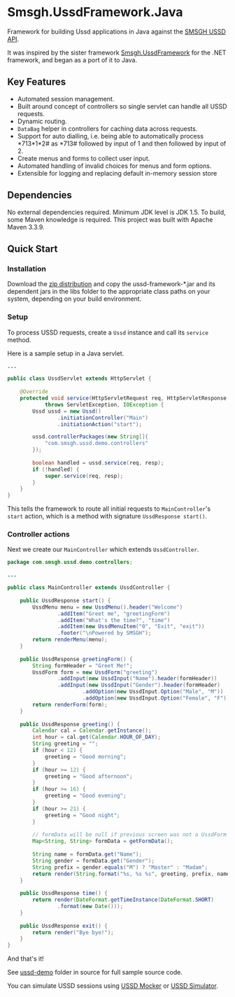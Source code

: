 # Smsgh.UssdFramework.Java

Framework for building Ussd applications in Java against the [SMSGH USSD API](http://developers.smsgh.com/documentations/ussd).

It was inspired by the sister framework [Smsgh.UssdFramework](https://github.com/smsgh/Smsgh.UssdFramework) for the .NET framework, and began as a port of it to Java.

## Key Features

* Automated session management.
* Built around concept of controllers so single servlet can handle all USSD requests. 
* Dynamic routing.
* `DataBag` helper in controllers for caching data across requests.
* Support for auto dialling, i.e. being able to automatically process \*713\*1\*2# as \*713# 
  followed by input of 1 and then followed by input of 2.
* Create menus and forms to collect user input.
* Automated handling of invalid choices for menus and form options.
* Extensible for logging and replacing default in-memory session store

## Dependencies

No external dependencies required. Minimum JDK level is JDK 1.5. To build, some Maven knowledge is required.
This project was built with Apache Maven 3.3.9.

## Quick Start

### Installation

Download the [zip distribution](h) and copy the ussd-framework-*.jar and its dependent jars in the libs folder to the appropriate
class paths on your system, depending on your build environment.

### Setup

To process USSD requests, create a `Ussd` instance and call its `service` method.

Here is a sample setup in a Java servlet.

```java
...

public class UssdServlet extends HttpServlet {
    
    @Override
    protected void service(HttpServletRequest req, HttpServletResponse resp) 
            throws ServletException, IOException {
        Ussd ussd = new Ussd()
                .initiationController("Main")
                .initiationAction("start");

        ussd.controllerPackages(new String[]{
            "com.smsgh.ussd.demo.controllers"
        });
        
        boolean handled = ussd.service(req, resp);
        if (!handled) {
            super.service(req, resp);
        }
    }
}
```

This tells the framework to route all initial requests to `MainController`'s `start` action, which is a method with signature `UssdResponse start()`.

### Controller actions

Next we create our `MainController` which extends `UssdController`.

```java
package com.smsgh.ussd.demo.controllers;

...

public class MainController extends UssdController {
    
    public UssdResponse start() {
        UssdMenu menu = new UssdMenu().header("Welcome")
                .addItem("Greet me", "greetingForm")
                .addItem("What's the time?", "time")
                .addItem(new UssdMenuItem("0", "Exit", "exit"))
                .footer("\nPowered by SMSGH");
        return renderMenu(menu);
    }
    
    public UssdResponse greetingForm() {
        String formHeader = "Greet Me!";
        UssdForm form = new UssdForm("greeting")
                .addInput(new UssdInput("Name").header(formHeader))
                .addInput(new UssdInput("Gender").header(formHeader)
                        .addOption(new UssdInput.Option("Male", "M"))
                        .addOption(new UssdInput.Option("Female", "F")));
        return renderForm(form);
    }
    
    public UssdResponse greeting() {
        Calendar cal = Calendar.getInstance();
        int hour = cal.get(Calendar.HOUR_OF_DAY);
        String greeting = "";
        if (hour < 12) {
            greeting = "Good morning";
        }
        if (hour >= 12) {
            greeting = "Good afternoon";
        }
        if (hour >= 16) {
            greeting = "Good evening";
        }
        if (hour >= 21) {
            greeting = "Good night";
        }        
        
        // formData will be null if previous screen was not a UssdForm
        Map<String, String> formData = getFormData();
        
        String name = formData.get("Name");
        String gender = formData.get("Gender");
        String prefix = gender.equals("M") ? "Master" : "Madam";
        return render(String.format("%s, %s %s", greeting, prefix, name));
    }
    
    public UssdResponse time() {
        return render(DateFormat.getTimeInstance(DateFormat.SHORT)
                .format(new Date()));
    }
    
    public UssdResponse exit() {
        return render("Bye bye!");
    }
}
```

And that's it!

See [ussd-demo](https://bitbucket.org/aaronic/smsghussdframework/src/de179bcaa54123357362d0ceff1e6d6a6b00cff5/ussd-demo/?at=master) folder in source for full sample source code.

You can simulate USSD sessions using [USSD Mocker](https://github.com/smsgh/ussd-mocker) or [USSD Simulator](http://apps.smsgh.com/UssdSimulator/).


